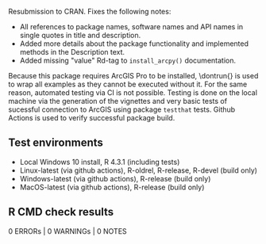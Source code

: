 Resubmission to CRAN. Fixes the following notes:

- All references to package names, software names and
  API names in single quotes in title and description.
- Added more details about the package functionality
  and implemented methods in the Description text.
- Added missing "value" Rd-tag to `install_arcpy()`
  documentation.

Because this package requires ArcGIS Pro to be
installed, \dontrun{} is used to wrap all examples
as they cannot be executed without it. For the same
reason, automated testing via CI is not possible. 
Testing is done on the local machine via the generation of the
vignettes and very basic tests of sucessful connection to ArcGIS
using package `testthat` tests. Github Actions is used to verify 
successful package build.


## Test environments

* Local Windows 10 install, R 4.3.1 (including tests)
* Linux-latest (via github actions), R-oldrel, R-release, R-devel (build only)
* Windows-latest (via github actions), R-release (build only)
* MacOS-latest (via github actions), R-release (build only)


## R CMD check results

0 ERRORs | 0 WARNINGs | 0 NOTES
